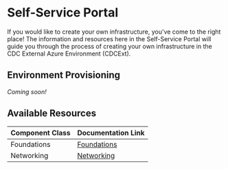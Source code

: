 # Self-Service Portal

If you would like to create your own infrastructure, you've come to the right place! The information and resources here in the Self-Service Portal will guide you through the process of creating your own infrastructure in the CDC External Azure Environment (CDCExt).

## Environment Provisioning
_Coming soon!_

## Available Resources

| Component Class | Documentation Link |
| --- | --- |
| Foundations | [Foundations](./Foundations/00-contents.md) |
| Networking | [Networking](./Networking/00-contents.md) |